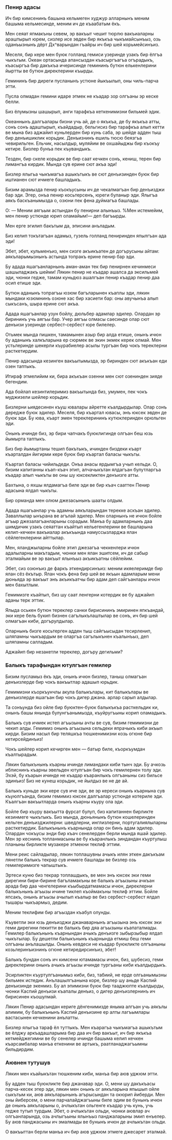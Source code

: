 ### Пенир адасы

Ич бир кимсенинъ башына кельмеген худжур алларнынъ меним башыма кельмесинде, меним ич де къаабатым ёкъ.

Мен сеяат япмакъны севем, эр вакъыт чешит тюрлю вакъиаларны араштырып юрем, сизлер исе эвден бир якъкъа чыкъмайсынъыз, озь оданъызнынъ дёрт Дх^варындан гъайры ич бир шей корьмейсинъиз.

Меселя, бир кере мен буюк голланд гемиси узеринде узакъ бир ёлгъа чыкътым.
Океан ортасында апансыздан къасыргъагъа огърадыкъ, къасыргъа бир дакъкъа ичерисинде гемининъ бутюн елькенлерини йыртты ве бутюн диреклерини къырды.

Гемининъ бир диреги пусланынъ устюне йыкъылып, оны чиль-парча этти.

Пусла олмадан гемини идаре этмек не къадар зор олгъаны эр кеске белли.

Биз ёлумызны шашырып, анги тарафкъа кеткенимизни бильмей эдик.

Океаннынъ далгъалары бизни учь ай, де о якъкъа, де бу якъкъа атты, сонъ сонъ адаштырып, къайдадыр, бельгисиз бир тарафкъа алып кетти ве мына биз аджайип куньлерден бир кунь саба, эр шейде адден тыш бир денъишиклик корьдик.
Денъизнинъ ешиль тюсю беязгъа чевирильген.
Ельчик, насылдыр, муляйим ве охшайыджы бир къокъу кетире.
Бизлер бунъа пек къувандыкъ.

Тезден, бир скеле корьдик ве бир саат кечкен сонъ, кениш, терен бир лимангъа кирдик.
Мында сув ерине сют акъа эди!

Бизлер ялыгьа чыкъмагъа ашыкътыкъ ве сют денъизинден буюк бир иштианен сют ичмеге башладыкъ.

Бизим арамызда пенир къокъусыны ич де чекалмагъан бир денъизджи бар эди.
Эгер, онъа пенир косьтерсенъ, юреги буланыр эди.
Ялыгъа аякъ баскъанымызда о, озюни пек фена дуймагъа башлады.

О:
— Меним аягъым астындан бу пенирни алынъыз.
%Мен истемейим, мен пенир устюнде юрип оламайым!— деп багъырды.

Мен ерге эгилип бакътым да, эписини анъладым.

Биз келип токътагъан адамыз, гузель голланд пениринден япылгъан ада эди!

Эбет, эбет, кульменъиз, мен сизге акъикъатен де догърусыны айтам: аякъларымызнынъ астында топракъ ерине пенир бар эди.

Бу адада яшагъанларнынъ аман-аман тек бир пенирнен кечинмеси шашыладжакъ шейми!
Лякин пенир не къадар ашалса да эксильмей эди, чюнки гедже, тамам куньдюз ашалгъан пенир къадар пенир даа осип етише эди.

Бутюн аданынъ топрагъы юзюм багъларынен къаплы эди, лякин мындаки юзюмнинъ озюне хас бир хасиети бар: оны авучынъа алып сыкъсанъ, шыра ерине сют акъа.

Адада яшагъанлар узун бойлу, дюльбер адамлар эдилер.
Олардан эр бирининъ учь аягъы бар.
Учер аягъы олмасы саесинде олар сют денъизи узеринде сербест-сербест юре билелер.

Отьмек мында пишкен, тамамынен азыр бир алда етише, онынъ ичюн бу аданынъ халкъларына ер сюрмек ве экин экмек керек олмай.
Мен устьлеринде шекерли къурабиелер асылы тургъан бир чокъ тереклерни расткетирдим.

Пенир адасында кезинген вакъытымызда, эр биринден сют акъкъан еди озен таптыкъ.

Итираф этмелийим ки, бира акъкъан озенни мен сют озенинден зияде бегендим.

Ада бойлап кезинтилеримиз вакъытында биз, умумен, пек чокъ муджизели шейлер корьдик.

Бизлерни ьиядесинен къуш ювалары айретте къалдырдылар.
Олар сонъ дередже буюк эдилер.
Меселя, бир къартал ювасы, энъ юксек эвден де буюк эди.
Бу юва, къарт эмен тереклерининъ кутюклеринден орюльген эди.

Онынъ ичинде биз, эр бири чапчакъ буюклигинде олгъан беш юзь йымырта таптыкъ.

Биз бир йымыртаны тешип бакътыкъ, ичинден биздеки къарт къарталдан йигирми кере буюк бир къартал баласы чыкъты.

Къартал баласы чийильдеди.
Онъа анасы ярдымгъа учып кельди.
О, бизим капитанны къап-къач этип, алчачыкътан ялдагъан булутларгъа къадар алып чыкъты ве оны шу юксекликтен денъизге атты.

Бахтына, о яхшы ялдамагъа биле эди ве бир къач сааттен Пенир адасына ялдап чыкъты.

Бир орманда мен олюм джезасынынъ шааты олдым.

Адада яшагьанлар учь адамны аякъларындан терекке аскъан эдилер.
Заваллылар ынърана ве агълай эдилер.
Мен оларнынъ не ичюн бойле агъыр джезалагъанларыны сорадым.
Манъа бу адамларнынъ даа шимдичик узакъ сеяаттан къайтып кельегенлерини ве башларына келип-кечкен вакъиалар акъкъында намуссызларджа ялан сёйлегенлерини айттылар.

Мен, яланджыларны бойле этип джезагъа чеккенлери ичюн адалыларны макътадым, чюнки мен ялан эшитсем, ич де сабыр эталмайым ве эр вакъыт ялынъыз акъикъатны сёйлейим.

Эбет, сиз озюнъиз де фаркъ эткендирсинъиз: меним икяелеримде бир ялан сёз ёкътыр.
Ялан чокъ фена бир шей ве якъын адамларым мени дюньяда эр вакъыт энъ акъикъатчы бир адам деп сайгъанлары ичюн мен бахытлым.

Гемимизге къайтып, биз шу саат ленгерни котердик ве бу аджайип аданы терк эттик.

Ялыда оськен бутюн тереклер санки бирисининъ эмиринен япкъандай, эки кере бель букип бизнен сагълыкълаштылар ве сонъ, ич бир шей олмагъан киби, догърулдылар.

Оларнынъ бизге косьтерген адден тыш сайгъысыдан тесирленип, шляпамны чыкъардым ве оларгъа сагълыкънен къалынъыз, деп шляпамны салладым.

Аджайип бир незакетли тереклер, догъру дегильми?

### Балыкъ тарафындан ютулгъан гемилер

Бизим пусламыз ёкъ эди, онынъ ичюн бизлер, таныш олмагъан денъизлерде бир чокъ вакъытлар адашып юрьдик.

Гемимизни къоркъунчлы акула балыкълары, кит балыкълары ве денъизлерде яшагъан бир чокъ дигер джана. арлар сарып алдылар.

Та сонъунда биз ойле бир буюктен-буюк балыкъкъа расткельдик ки, онынъ башы янында булунгъанымызда, къуйругъыны корип оламадыкъ.

Балыкъ сув ичмек истеп агъызыны ачты ве сув, бизим гемимизни де чекип алды.
Гемимиз онынъ агъызына сельдеки япрачыкъ киби акъып кирди.
Бизим насыл бир теляшкъа тюшкенимизни козь огюне бир кетирсейдинъиз!

Чокъ шейлер корип кечирген мен — батыр биле, къоркъумдан къалтырадым.

Лякин балыкънынъ къарны ичинде лимандаки киби тынч эди.
Бу ачкозь иблиснинъ къарны эвельден ютулгъан бир чокъ гемилернен толу эди.
Эхэй, бу къарын ичинде не къадар къаранлыкъ олгъаныны сиз бильсе эдинъиз!
Биз не кунеш корьдик, не йылдыз ве не де ай.

Балыкъ куньде эки кере сув иче эди, ве эр кереси онынъ къарнына сув къуюлгъанда, бизим гемимиз юксек далгъалар устюнде котериле эди.
Къалгъан вакъытларда онынъ къарны къуру ола эди.

Бойле бир къуру вакъытта фурсат булуп, биз капитаннен бирликте кезинмеге чыкътыкъ.
Биз мында, дюньянынъ бутюн кошелеринден кельген денъизджилерни: шведлерни, инглизлерни, португалиялыларны расткетирдик.
Балыкънынъ къарнында олар он бинъ адам эдилер.
Олардан чокъусы энди бир къач сенелерден берли мында яшай эдилер.
Мен эр кеснинъ топланмасыны ве бу къаранлыкъ зиндандан къуртулыш планыны бирликте музакере этмекни теклиф эттим.

Мени реис сайладылар, лякин топлашувны ачыкъ илян эткен дакъкъам лянетли балыкъ текрар сув ичмеге башлады ве бизлер озь гемилеримизге чапыштыкъ.

Эртеси куню биз текрар топлашдыкъ, ве мен энъ юксек эки геми дирегини бири-бирине багъламакъны ве балыкъ агъызыны ачкъан арада бир даа ченгелерини къыбырдатмамасы ичюн, диреклерни балыкънынъ агъызы ичине тиклеп къоймакъны теклиф эттим.
Бойле япсакъ, онынъ агъызы ачылып къалыр ве биз сербест-сербест ялдап тышары чыкъармыз, дедим.

Меним теклифим бир агъыздан къабул олунды.

Къуветли эки юзь денъизджи джанаварнынъ агъызына энъ юксек эки геми дирегини пекитти ве балыкъ бир дяа агъызыны къапаталмады.
Гемилер балыкънынъ къарнындан ачыкъ денъизге зыбырзыбыр ялдап чыкътылар.
Бу дешетли балыкънынъ къарнында етмиш беш геми олгъаны анълашылды.
Онынъ кевдеси не къадар буюкликте олгъаныны козьлеринъизнинъ огюне кетиредирсинъиз, эбет!

Балыкъ бундан сонъ ич кимсени ютамамасы ичюн, биз, шубесиз, геми диреклерини онынъ ачыкъ агъызы ичинде тургъаны киби къалдырдыкъ.

Эсирликтен къуртулгъанымыз киби, биз, табиий, не ерде олгьанымызны бильмек истедик.
Анълашылгъанына коре, бизлер шу аньде Каспий денъизинде экенмиз.
Бу ал эпимизни буюк бир тааджюпте къалдырды, чюнки Каспий денъизи къапалы денъиз, о дигер денъизлернинъ ич бирисинен къошулмай.

Лякин Пенир адасындан кериге дёнгенимизде яныма алгъан учь аякълы алимим, бу балыкънынъ Каспий денъизине ер алты лагъымлары вастасынен кечкенини анълатты.

Бизлер ялыгъа тараф ёл туттыкъ.
Мен къарагъа чыкъмагъа ашыкътым ве ёлджу аркъадашларыма бир даа ич бир вакъыт, ич бир якъкъа кетмейджегимни ве бу сенелер ичинде башыма келип кечкен къарсамбалар манъа еткенини ве артыкъ, раатланаджагъымны бильдирдим.

### Аювнен тутушув

Лякин мен къайыкътан тюшкеним киби, манъа бир аюв уджюм этти.

Бу адден тыш буюкликте бир джанавар эди.
О, мени шу дакъкъасы парча-кесек этер эди, лякин мен онынъ ог аякъларына япышып ойле сыкътым ки, аюв аякъларынынъ агърысындан та окюрип йиберди.
Мен оны йиберсем, о мени парчалайджагъыны биле эдим ве бунынъ ичюн де онынъ аякъларыны о, ачлыкътан ольгенге къадар учь кунь, учь гедже тутып турдым.
Эбет, о ачлыкътан ольди, чюнки аювлар ач олгъанларында, озь ачлыгъыны ялынъыз панджаларыны эмип енъелер.
Бу аюв панджасыны ич эмалмады ве бунынъ ичюн де ачлыкътан ольди.

О вакъыттан берли манъа ич бир аюв уджюм этмеге джесарет эталмай.
